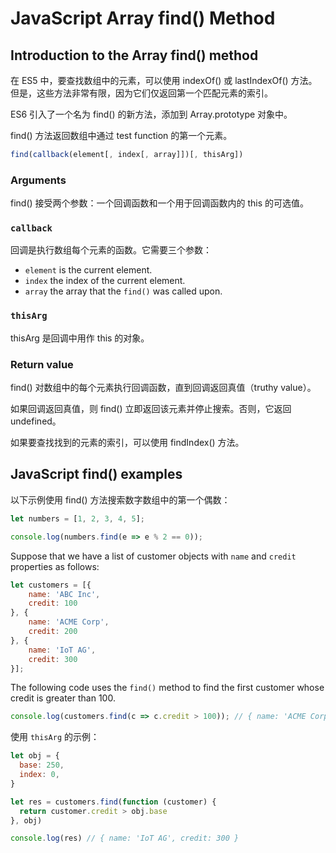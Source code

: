 # JavaScript Array find() Method

## Introduction to the Array find() method

在 ES5 中，要查找数组中的元素，可以使用 indexOf() 或 lastIndexOf() 方法。但是，这些方法非常有限，因为它们仅返回第一个匹配元素的索引。

ES6 引入了一个名为 find() 的新方法，添加到 Array.prototype 对象中。

find() 方法返回数组中通过 test function 的第一个元素。

```js
find(callback(element[, index[, array]])[, thisArg])
```

### Arguments

find() 接受两个参数：一个回调函数和一个用于回调函数内的 this 的可选值。

### `callback`

回调是执行数组每个元素的函数。它需要三个参数：

- `element` is the current element.
- `index` the index of the current element.
- `array` the array that the `find()` was called upon.

### `thisArg`

thisArg 是回调中用作 this 的对象。

### Return value

find() 对数组中的每个元素执行回调函数，直到回调返回真值（truthy value）。

如果回调返回真值，则 find() 立即返回该元素并停止搜索。否则，它返回 undefined。

如果要查找找到的元素的索引，可以使用 findIndex() 方法。

## JavaScript find() examples

以下示例使用 find() 方法搜索数字数组中的第一个偶数：

```js
let numbers = [1, 2, 3, 4, 5];

console.log(numbers.find(e => e % 2 == 0));
```

Suppose that we have a list of customer objects with `name` and `credit` properties as follows:

```js
let customers = [{
    name: 'ABC Inc',
    credit: 100
}, {
    name: 'ACME Corp',
    credit: 200
}, {
    name: 'IoT AG',
    credit: 300
}];
```

The following code uses the `find()` method to find the first customer whose credit is greater than 100.

```js
console.log(customers.find(c => c.credit > 100)); // { name: 'ACME Corp', credit: 200 }
```

使用 `thisArg` 的示例：

```js
let obj = {
  base: 250,
  index: 0,
}

let res = customers.find(function (customer) {
  return customer.credit > obj.base
}, obj)

console.log(res) // { name: 'IoT AG', credit: 300 }
```